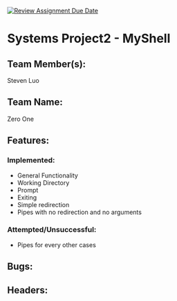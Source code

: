 [![Review Assignment Due Date](https://classroom.github.com/assets/deadline-readme-button-22041afd0340ce965d47ae6ef1cefeee28c7c493a6346c4f15d667ab976d596c.svg)](https://classroom.github.com/a/Tfg6waJb)
# Systems Project2 - MyShell
## Team Member(s):
Steven Luo
## Team Name:
Zero One
## Features:
### Implemented:
* General Functionality
* Working Directory
* Prompt
* Exiting
* Simple redirection
* Pipes with no redirection and no arguments
### Attempted/Unsuccessful:
* Pipes for every other cases
## Bugs:
## Headers:
